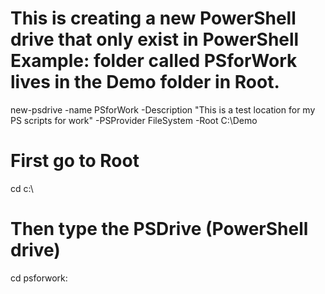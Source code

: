 # This is creating a new PowerShell drive that only exist in PowerShell Example: folder called PSforWork lives in the Demo folder in Root.
new-psdrive -name PSforWork -Description "This is a test location for my PS scripts for work" -PSProvider FileSystem -Root C:\Demo

# First go to Root
cd c:\

# Then type the PSDrive (PowerShell drive)
cd psforwork: